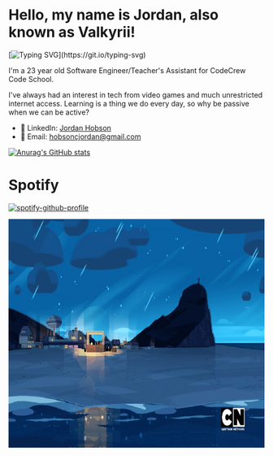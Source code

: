 # Hello, my name is Jordan, also known as Valkyrii!

[![Typing SVG](https://readme-typing-svg.demolab.com?font=Sriracha&duration=3000&pause=1000&color=F78A1A&center=true&random=false&width=435&lines=I+am+a+Software+Engineer.;I+am+a+Teacher's+Assistant+at+CodeCrew.;I+am+a+Musician.;I+am+a+Gamer.;I+am+a+Bookworm.;Wassup?;)](https://git.io/typing-svg)

I'm a 23 year old Software Engineer/Teacher's Assistant for CodeCrew Code School.

I've always had an interest in tech from video games and much unrestricted internet access. Learning is a thing we do every day, so why be passive when we can be active?


- 👔 LinkedIn: [Jordan Hobson](https://www.linkedin.com/in/hobsoncjordan/)
- 📧 Email: [hobsoncjordan@gmail.com](hobsoncjordan@gmail.com)


[![Anurag's GitHub stats](https://github-readme-stats.vercel.app/api?username=JHobson316&show_icons=true&theme=tokyonight)](https://github.com/anuraghazra/github-readme-stats)

# Spotify
[![spotify-github-profile](https://spotify-github-profile.vercel.app/api/view?uid=james3160&cover_image=true&theme=novatorem&show_offline=false&background_color=121212&interchange=false&bar_color=e28708&bar_color_cover=false)](https://github.com/kittinan/spotify-github-profile)

<p align="center">
<img src="SU_BeachStage.gif" alt="Steven Universe Beach Gif" height=450px width=780px/>
</p>




